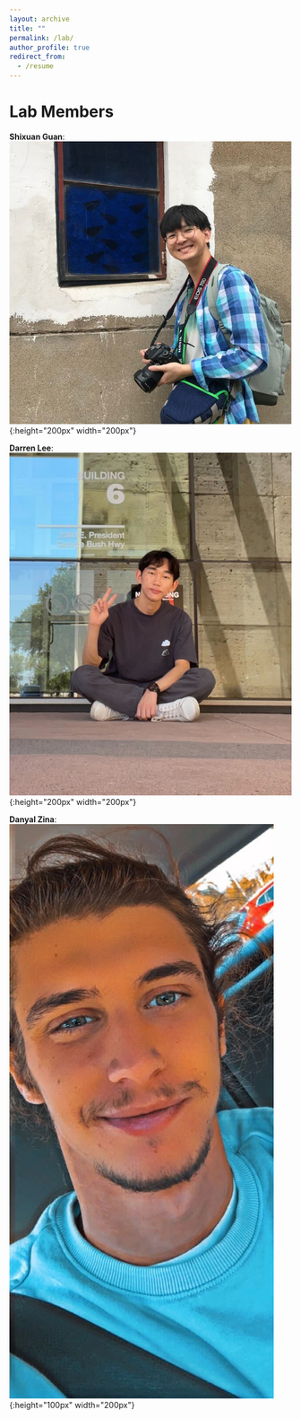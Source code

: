 ```yaml
---
layout: archive
title: ""
permalink: /lab/
author_profile: true
redirect_from:
  - /resume
---
```


Lab Members
======

<!-- <img style="float: left;" src="../images/shixuan.jpg"  width="200" height="200" title="Shixuan Guan"> -->

**Shixuan Guan**: ![Shixuan Guan](../images/shixuan.jpg){:height="200px" width="200px"}

**Darren Lee**: ![Darren Lee](../images/darren.jpg){:height="200px" width="200px"}

<!-- Darren is an undergraduate student in the CS department. His research interests lie in blockchain network DoS security. -->

**Danyal Zina**: ![Danyal Zina](../images/danyal.jpg){:height="100px" width="200px"}

<!--

<h3>Shixuan Guan</h3>
<figure class="figure">
  <img src="../images/shixuan.jpg" alt="Shixuan"  width="100" height="100">
  <figcaption class="figcaption">Shixuan Guan is a master's student in the CS department. His research interests include cryptocurrency scam detection and cross-chain security. </figcaption>
</figure>

<figure>
  <img src="../images/shixuan.jpg" alt="Shixuan Guan" width="200" height="200" />
  <figcaption>Shixuan is a master's student in the CS department. His research interests include cryptocurrency scam detection and cross-chain security.</figcaption>
</figure>

<h3>Danyal Zina</h3>
<figure class="figure">
  <img src="../images/danyal.jpg" alt=""  width="50" height="100">
  <figcaption class="figcaption">Danyal is an undergraduate student in the CS department. His research interests lie in cryptocurrency scam detection. </figcaption>
</figure>

-->
